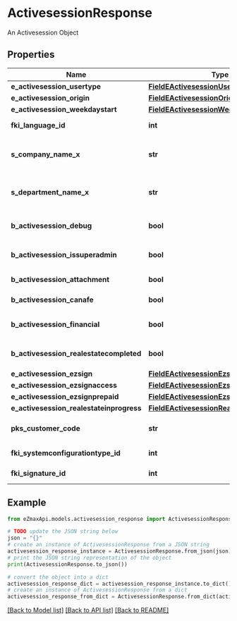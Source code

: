 # ActivesessionResponse

An Activesession Object

## Properties

Name | Type | Description | Notes
------------ | ------------- | ------------- | -------------
**e_activesession_usertype** | [**FieldEActivesessionUsertype**](FieldEActivesessionUsertype.md) |  | 
**e_activesession_origin** | [**FieldEActivesessionOrigin**](FieldEActivesessionOrigin.md) |  | 
**e_activesession_weekdaystart** | [**FieldEActivesessionWeekdaystart**](FieldEActivesessionWeekdaystart.md) |  | 
**fki_language_id** | **int** | The unique ID of the Language.  Valid values:  |Value|Description| |-|-| |1|French| |2|English| | 
**s_company_name_x** | **str** | The Name of the Company in the language of the requester | 
**s_department_name_x** | **str** | The Name of the Department in the language of the requester | 
**b_activesession_debug** | **bool** | Whether the active session is in debug or not | 
**b_activesession_issuperadmin** | **bool** | Whether the active session is superadmin or not | 
**b_activesession_attachment** | **bool** | Can access attachment when we clone a user | [optional] 
**b_activesession_canafe** | **bool** | Can access canafe when we clone a user | [optional] 
**b_activesession_financial** | **bool** | Can access financial element when we clone a user | [optional] 
**b_activesession_realestatecompleted** | **bool** | Can access closed realestate folders when we clone a user | [optional] 
**e_activesession_ezsign** | [**FieldEActivesessionEzsign**](FieldEActivesessionEzsign.md) |  | [optional] 
**e_activesession_ezsignaccess** | [**FieldEActivesessionEzsignaccess**](FieldEActivesessionEzsignaccess.md) |  | 
**e_activesession_ezsignprepaid** | [**FieldEActivesessionEzsignprepaid**](FieldEActivesessionEzsignprepaid.md) |  | [optional] 
**e_activesession_realestateinprogress** | [**FieldEActivesessionRealestateinprogress**](FieldEActivesessionRealestateinprogress.md) |  | [optional] 
**pks_customer_code** | **str** | The customer code assigned to your account | 
**fki_systemconfigurationtype_id** | **int** | The unique ID of the Systemconfigurationtype | 
**fki_signature_id** | **int** | The unique ID of the Signature | [optional] 

## Example

```python
from eZmaxApi.models.activesession_response import ActivesessionResponse

# TODO update the JSON string below
json = "{}"
# create an instance of ActivesessionResponse from a JSON string
activesession_response_instance = ActivesessionResponse.from_json(json)
# print the JSON string representation of the object
print(ActivesessionResponse.to_json())

# convert the object into a dict
activesession_response_dict = activesession_response_instance.to_dict()
# create an instance of ActivesessionResponse from a dict
activesession_response_from_dict = ActivesessionResponse.from_dict(activesession_response_dict)
```
[[Back to Model list]](../README.md#documentation-for-models) [[Back to API list]](../README.md#documentation-for-api-endpoints) [[Back to README]](../README.md)



